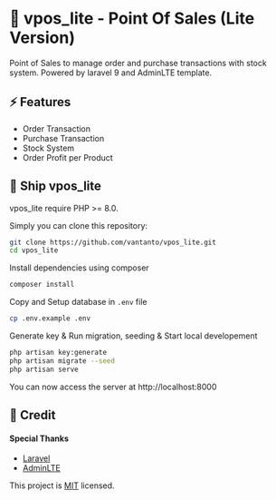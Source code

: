 
# 🛒 vpos_lite - Point Of Sales (Lite Version)

Point of Sales to manage order and purchase transactions with stock system. Powered by laravel 9 and AdminLTE template.


## ⚡ Features

- Order Transaction
- Purchase Transaction
- Stock System
- Order Profit per Product


## 🚀 Ship vpos_lite

vpos_lite require PHP >= 8.0.

Simply you can clone this repository:

```bash
git clone https://github.com/vantanto/vpos_lite.git
cd vpos_lite
```

Install dependencies using composer

```bash
composer install
```

Copy and Setup database in `.env` file

```bash
cp .env.example .env
```

Generate key & Run migration, seeding & Start local developement

```bash
php artisan key:generate
php artisan migrate --seed
php artisan serve
```

You can now access the server at http://localhost:8000
## 📝 Credit

#### Special Thanks
- [Laravel](https://laravel.com/)
- [AdminLTE](https://adminlte.io/)

This project is [MIT](https://github.com/vantanto/vpos_lite/blob/master/LICENSE) licensed.